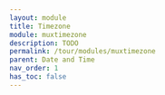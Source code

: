 ```yaml
---
layout: module
title: Timezone
module: muxtimezone
description: TODO
permalink: /tour/modules/muxtimezone
parent: Date and Time
nav_order: 1
has_toc: false
---
```


